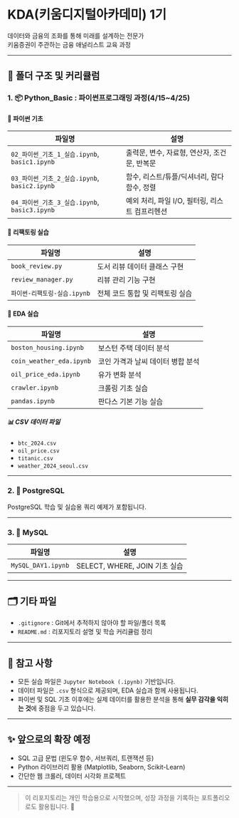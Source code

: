 # KDA(키움디지털아카데미) 1기

데이터와 금융의 조화를 통해 미래를 설계하는 전문가 <br/>
키움증권이 주관하는 금융 애널리스트 교육 과정

---

## 📁 폴더 구조 및 커리큘럼

### 1. 📦 Python_Basic : 파이썬프로그래밍 과정(4/15~4/25)

#### 🔹 파이썬 기초
| 파일명 | 설명 |
|-------|------|
| `02_파이썬_기초_1_실습.ipynb`, `basic1.ipynb` | 출력문, 변수, 자료형, 연산자, 조건문, 반복문 |
| `03_파이썬_기초_2_실습.ipynb`, `basic2.ipynb` | 함수, 리스트/튜플/딕셔너리, 람다 함수, 정렬 |
| `04_파이썬_기초_3_실습.ipynb`, `basic3.ipynb` | 예외 처리, 파일 I/O, 필터링, 리스트 컴프리헨션 |

#### 🔹 리팩토링 실습
| 파일명 | 설명 |
|--------|------|
| `book_review.py` | 도서 리뷰 데이터 클래스 구현 |
| `review_manager.py` | 리뷰 관리 기능 구현 |
| `파이썬-리팩토링-실습.ipynb` | 전체 코드 통합 및 리팩토링 실습 |

#### 🔹 EDA 실습
| 파일명 | 설명 |
|--------|------|
| `boston_housing.ipynb` | 보스턴 주택 데이터 분석 |
| `coin_weather_eda.ipynb` | 코인 가격과 날씨 데이터 병합 분석 |
| `oil_price_eda.ipynb` | 유가 변화 분석 |
| `crawler.ipynb` | 크롤링 기초 실습 |
| `pandas.ipynb` | 판다스 기본 기능 실습 |

##### 📊 CSV 데이터 파일
- `btc_2024.csv`
- `oil_price.csv`
- `titanic.csv`
- `weather_2024_seoul.csv`

---

### 2. 🐘 PostgreSQL

PostgreSQL 학습 및 실습용 쿼리 예제가 포함됩니다.

---

### 3. 🐬 MySQL

| 파일명 | 설명 |
|--------|------|
| `MySQL_DAY1.ipynb` | SELECT, WHERE, JOIN 기초 실습 |

---

## 🗂️ 기타 파일

- `.gitignore` : Git에서 추적하지 않아야 할 파일/폴더 목록  
- `README.md` : 리포지토리 설명 및 학습 커리큘럼 정리

---

## 📌 참고 사항

- 모든 실습 파일은 `Jupyter Notebook (.ipynb)` 기반입니다.
- 데이터 파일은 `.csv` 형식으로 제공되며, EDA 실습과 함께 사용됩니다.
- 파이썬 및 SQL 기초 이후에는 실제 데이터를 활용한 분석을 통해 **실무 감각을 익히는 것**에 중점을 두고 있습니다.

---

## ✨ 앞으로의 확장 예정

- SQL 고급 문법 (윈도우 함수, 서브쿼리, 트랜잭션 등)
- Python 라이브러리 활용 (Matplotlib, Seaborn, Scikit-Learn)
- 간단한 웹 크롤러, 데이터 시각화 프로젝트

---

> 이 리포지토리는 개인 학습용으로 시작했으며, 성장 과정을 기록하는 포트폴리오로도 활용됩니다. 🙌

